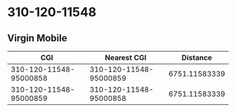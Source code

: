 # 310-120-11548
## Virgin Mobile


| CGI | Nearest CGI | Distance |
|-----|-------------|----------|
| 310-120-11548-95000858 | 310-120-11548-95000859 | 6751.11583339 |
| 310-120-11548-95000859 | 310-120-11548-95000858 | 6751.11583339 |
